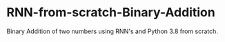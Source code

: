 # RNN-from-scratch-Binary-Addition 
Binary Addition of two numbers using RNN's and Python 3.8 from scratch.
